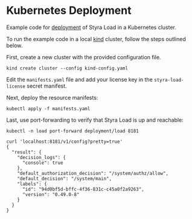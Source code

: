 # Kubernetes Deployment

Example code for [deployment](https://docs.styra.com/load/installation/deployment) of Styra Load in a Kubernetes cluster.

To run the example code in a local [kind](https://kind.sigs.k8s.io) cluster, follow the steps outlined below.

First, create a new cluster with the provided configuration file.

```shell
kind create cluster --config kind-config.yaml
```

Edit the `manifests.yaml` file and add your license key in the `styra-load-license` secret manifest.

Next, deploy the resource manifests:

```shell
kubectl apply -f manifests.yaml
```

Last, use port-forwarding to verify that Styra Load is up and reachable:

```shell
kubectl -n load port-forward deployment/load 8181
```

```shell
curl 'localhost:8181/v1/config?pretty=true'
{
  "result": {
    "decision_logs": {
      "console": true
    },
    "default_authorization_decision": "/system/authz/allow",
    "default_decision": "/system/main",
    "labels": {
      "id": "94d0bf5d-bffc-4f36-831c-c45a0f2a9263",
      "version": "0.49.0-8"
    }
  }
}
```
